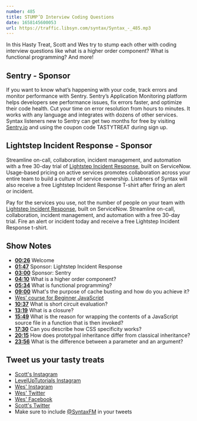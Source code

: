 ```yaml
---
number: 485
title: STUMP’D Interview Coding Questions
date: 1658145600053
url: https://traffic.libsyn.com/syntax/Syntax_-_485.mp3
---
```


In this Hasty Treat, Scott and Wes try to stump each other with coding interview questions like what is a higher order component? What is functional programming? And more!

## Sentry - Sponsor

If you want to know what’s happening with your code, track errors and monitor performance with Sentry. Sentry’s Application Monitoring platform helps developers see performance issues, fix errors faster, and optimize their code health. Cut your time on error resolution from hours to minutes. It works with any language and integrates with dozens of other services. Syntax listeners new to Sentry can get two months for  free by visiting [Sentry.io](https://sentry.io) and using the coupon code TASTYTREAT during sign up.

## Lightstep Incident Response - Sponsor

Streamline on-call, collaboration, incident management, and automation with a free 30-day trial of [Lightstep Incident Response](http://lightstep.com/syntax), built on ServiceNow. Usage-based pricing on active services promotes collaboration across your entire team to build a culture of service ownership. Listeners of Syntax will also receive a free Lightstep Incident Response T-shirt after firing an alert or incident.

Pay for the services you use, not the number of people on your team with [Lightstep Incident Response](http://lightstep.com/syntax), built on ServiceNow. Streamline on-call, collaboration, incident management, and automation with a free 30-day trial. Fire an alert or incident today and receive a free Lightstep Incident Response t-shirt.

## Show Notes

* **[00:26](#t=00:26)** Welcome
* **[01:47](#t=01:47)** Sponsor: Lightstep Incident Response
* **[03:00](#t=03:00)** Sponsor: Sentry
* **[04:10](#t=04:10)** What is a higher order component?
* **[05:34](#t=05:34)** What is functional programming?
* **[09:00](#t=09:00)** What's the purpose of cache busting and how do you achieve it?
* [Wes’ course for Beginner JavaScript](https://beginnerjavascript.com)
* **[10:37](#t=10:37)** What is short circuit evaluation?
* **[13:19](#t=13:19)** What is a closure?
* **[15:49](#t=15:49)** What is the reason for wrapping the contents of a JavaScript source file in a function that is then invoked?
* **[17:30](#t=17:30)** Can you describe how CSS specificity works?
* **[20:15](#t=20:15)** How does prototypal inheritance differ from classical inheritance?
* **[23:56](#t=23:56)** What is the difference between a parameter and an argument?

## Tweet us your tasty treats

* [Scott's Instagram](https://www.instagram.com/stolinski/)
* [LevelUpTutorials Instagram](https://www.instagram.com/LevelUpTutorials/)
* [Wes' Instagram](https://www.instagram.com/wesbos/)
* [Wes' Twitter](https://twitter.com/wesbos)
* [Wes' Facebook](https://www.facebook.com/wesbos.developer)
* [Scott's Twitter](https://twitter.com/stolinski)
* Make sure to include [@SyntaxFM](https://twitter.com/SyntaxFM) in your tweets
